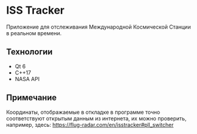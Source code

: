 # ISS Tracker

Приложение для отслеживания Международной Космической Станции в реальном времени.

## Технологии
- Qt 6
- C++17
- NASA API

## Примечание

Координаты, отображаемые в откладке в программе точно соответствуют открытым данным из интернета, их можно проверить, например, здесь: https://flug-radar.com/en/isstracker#pll_switcher

